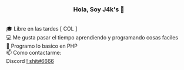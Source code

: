 <h3 align="center">Hola, Soy J4k's 👋</h3>
  <br>
  🎓 Libre en las tardes [ COL ]
  <br>
  💻 Me gusta pasar el tiempo aprendiendo y programando cosas faciles
  <br>
  🔬 Programo lo basico en PHP
  <br>
  📫 Como contactarme: 
  <br>
  Discord <a href="mailto: !          shit#6666">!          shit#6666</a>
</p>
